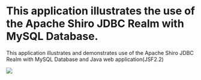 This application illustrates the use of the Apache Shiro JDBC Realm with MySQL Database.
===================================================

This application illustrates and demonstrates use of the Apache Shiro JDBC Realm with MySQL Database and Java web application(JSF2.2) 

<a target='_blank' title='ImageShack - Image And Video Hosting' href='http://imageshack.us/photo/my-images/132/jn2t.png/'><img src='http://img132.imageshack.us/img132/826/jn2t.png' border='0'/></a>
